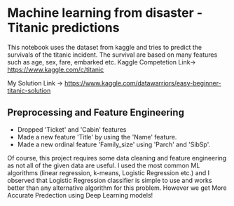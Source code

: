 # Machine learning from disaster - Titanic predictions
This notebook uses the dataset from kaggle and tries to predict the survivals of the titanic incident. The survival are based on many features such as age, sex, fare, embarked etc.
Kaggle Competetion Link-> https://www.kaggle.com/c/titanic

My Solution Link -> https://www.kaggle.com/datawarriors/easy-beginner-titanic-solution

## Preprocessing and Feature Engineering
* Dropped 'Ticket' and 'Cabin' features
* Made a new feature 'Title' by using the 'Name' feature.
* Made a new ordinal feature 'Family_size' using 'Parch' and 'SibSp'.

Of course, this project requires some data cleaning and feature engineering as not all of the given data are useful. I used the most common ML algorithms (linear regression, k-means, Logistic Regression etc.) and I observed that Logistic Regression classifier is simple to use and works better than any alternative algorithm for this problem.
However we get More Accurate Predection using Deep Learning models!
